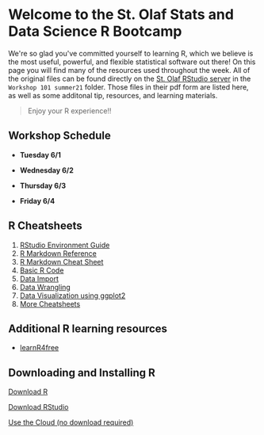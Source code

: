 # Welcome to the St. Olaf Stats and Data Science R Bootcamp

We're so glad you've committed yourself to learning R, which we believe is the most useful, powerful, and flexible statistical software out there! On this page you will find many of the resources used throughout the week. All of the original files can be found directly on the [St. Olaf RStudio server](https://r.stolaf.edu/) in the `Workshop 101 summer21` folder. Those files in their pdf form are listed here, as well as some additonal tip, resources, and learning materials.

> Enjoy your R experience!!

## Workshop Schedule

- **Tuesday 6/1**

- **Wednesday 6/2**

- **Thursday 6/3**

- **Friday 6/4**


## R Cheatsheets


1. [RStudio Environment Guide](https://github.com/rstudio/cheatsheets/raw/master/rstudio-ide.pdf)
2. [R Markdown Reference](https://www.rstudio.com/wp-content/uploads/2015/03/rmarkdown-reference.pdf)
3. [R Markdown Cheat Sheet](https://github.com/rstudio/cheatsheets/raw/master/rmarkdown-2.0.pdf)
4. [Basic R Code](http://github.com/rstudio/cheatsheets/raw/master/base-r.pdf)
5. [Data Import](https://github.com/rstudio/cheatsheets/raw/master/data-import.pdf)
6. [Data Wrangling](https://github.com/rstudio/cheatsheets/raw/master/data-transformation.pdf)
7. [Data Visualization using ggplot2](https://github.com/rstudio/cheatsheets/raw/master/data-visualization-2.1.pdf)
8. [More Cheatsheets](https://www.rstudio.com/resources/cheatsheets/)

## Additional R learning resources

- [learnR4free](https://www.learnr4free.com/advanced.html)

## Downloading and Installing R

[Download R](https://www.r-project.org/)

[Download RStudio](https://www.rstudio.com/)

[Use the Cloud (no download required)](https://rstudio.cloud/)
